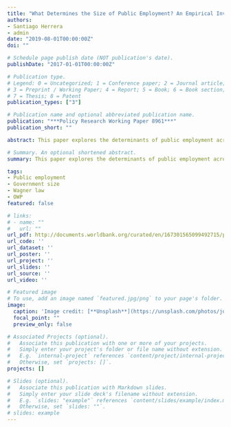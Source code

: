 ```yaml
---
title: "What Determines the Size of Public Employment? An Empirical Investigation"
authors:
- Santiago Herrera
- admin
date: "2019-08-01T00:00:00Z"
doi: ""

# Schedule page publish date (NOT publication's date).
publishDate: "2017-01-01T00:00:00Z"

# Publication type.
# Legend: 0 = Uncategorized; 1 = Conference paper; 2 = Journal article;
# 3 = Preprint / Working Paper; 4 = Report; 5 = Book; 6 = Book section;
# 7 = Thesis; 8 = Patent
publication_types: ["3"]

# Publication name and optional abbreviated publication name.
publication: "***Policy Research Working Paper 8961***"
publication_short: ""

abstract: This paper explores the determinants of public employment across the world and finds that it is negatively associated with country size (by population) and positively associated with the income level. The findings show that a country's openness to trade is positively associated with public employment in low- and middle-income countries, but inversely related in high-income countries. The estimated models are used to predict the expected public employment for a country given its income, population, and openness to trade, and to compare the actual levels with the predicted ones. In general, public employment in Latin American countries is below the predicted levels, except for Argentina, Brazil, Ecuador, Mexico, Suriname, Trinidad and Tobago, and the República Bolivariana de Venezuela. Public employment in the Middle East and North Africa is above the predicted levels, particularly in the Arab Republic of Egypt and the Islamic Republic of Iran. East Asian and Pacific countries' public employment is significantly below the predicted levels, particularly in Hong Kong SAR, China; Japan; the Republic of Korea; and Mongolia. Countries in Europe and Central Asia show higher than predicted public employment, mostly in Romania, Denmark, Sweden, Armenia, and Belorussia. Public employment in Sub-Saharan Africa appears to be below the predicted levels, with the notable exceptions of Botswana and South Africa. The deviations from predicted levels are positively correlated with the union density rate, which is negatively associated with private employment rates. Finally, the study finds no statistical association between public and private employment, suggesting the absence of crowding-out in the employment levels.

# Summary. An optional shortened abstract.
summary: This paper explores the determinants of public employment across the world and finds that it is negatively associated with country size (by population) and positively associated with the income level. The findings show that a country's openness to trade is positively associated with public employment in low- and middle-income countries, but inversely related in high-income countries. The estimated models are used to predict the expected public employment for a country given its income, population, and openness to trade, and to compare the actual levels with the predicted ones. In general, public employment in Latin American countries is below the predicted levels, except for Argentina, Brazil, Ecuador, Mexico, Suriname, Trinidad and Tobago, and the República Bolivariana de Venezuela. Public employment in the Middle East and North Africa is above the predicted levels, particularly in the Arab Republic of Egypt and the Islamic Republic of Iran. East Asian and Pacific countries' public employment is significantly below the predicted levels, particularly in Hong Kong SAR, China; Japan; the Republic of Korea; and Mongolia. Countries in Europe and Central Asia show higher than predicted public employment, mostly in Romania, Denmark, Sweden, Armenia, and Belorussia. Public employment in Sub-Saharan Africa appears to be below the predicted levels, with the notable exceptions of Botswana and South Africa. The deviations from predicted levels are positively correlated with the union density rate, which is negatively associated with private employment rates. Finally, the study finds no statistical association between public and private employment, suggesting the absence of crowding-out in the employment levels.

tags:
- Public employment
- Government size
- Wagner law
- OWP
featured: false

# links:
# - name: ""
#   url: ""
url_pdf: http://documents.worldbank.org/curated/en/167301565099492715/pdf/What-Determines-the-Size-of-Public-Employment-An-Empirical-Investigation.pdf
url_code: ''
url_dataset: ''
url_poster: ''
url_project: ''
url_slides: ''
url_source: ''
url_video: ''

# Featured image
# To use, add an image named `featured.jpg/png` to your page's folder. 
image:
  caption: 'Image credit: [**Unsplash**](https://unsplash.com/photos/jdD8gXaTZsc)'
  focal_point: ""
  preview_only: false

# Associated Projects (optional).
#   Associate this publication with one or more of your projects.
#   Simply enter your project's folder or file name without extension.
#   E.g. `internal-project` references `content/project/internal-project/index.md`.
#   Otherwise, set `projects: []`.
projects: []

# Slides (optional).
#   Associate this publication with Markdown slides.
#   Simply enter your slide deck's filename without extension.
#   E.g. `slides: "example"` references `content/slides/example/index.md`.
#   Otherwise, set `slides: ""`.
# slides: example
---
```

